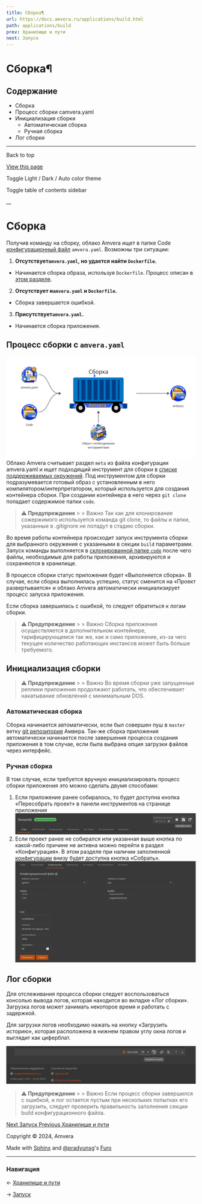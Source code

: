 ```yaml
---
title: Сборка¶
url: https://docs.amvera.ru/applications/build.html
path: applications/build
prev: Хранилище и пути
next: Запуск
---
```


# Сборка¶

## Содержание

- Сборка
- Процесс сборки сamvera.yaml
- Инициализация сборки
  - Автоматическая сборка
  - Ручная сборка
- Лог сборки

---

Back to top

[ View this page ](<../_sources/applications/build.md.txt> "View this page")

Toggle Light / Dark / Auto color theme

Toggle table of contents sidebar

__

# Сборка

Получив команду на сборку, облако Amvera ищет в папке Code [конфигурационный файл](<configuration/config-file.html>) ``amvera.yaml``. Возможны три ситуации:
1. **Отсутствует``amvera.yaml``, но удается найти ``Dockerfile``.**
* Начинается сборка образа, используя ``Dockerfile``. Процесс описан в [этом разделе](<configuration/docker.html>).
2. **Отсутствует и``amvera.yaml`` и ``Dockerfile``.**
* Сборка завершается ошибкой.
3. **Присутствует``amvera.yaml``.**
* Начинается сборка приложения.

## Процесс сборки с ``amvera.yaml``

![build_proc](images/build_proc.png) Облако Amvera считывает раздел ``meta`` из файла конфигурации amvera.yaml и ищет подходящий инструмент для сборки в [списке поддерживаемых окружений](<supported-env.html>). Под инструментом для сборки подразумевается готовый образ с установленным в него компилятором/интерпретатором, который используется для создания контейнера сборки. При создании контейнера в него через ``git clone`` попадает содержимое папки ``code``.

> **⚠️ Предупреждение** > > Важно Так как для клонирования сожержимого используется команда git clone, то файлы и папки, указанные в .gitignore не попадут в стадию сборки. 

Во время работы контейнера происходит запуск инструмента сборки для выбранного окружения с указанными в секции ``build`` параметрами. Запуск команды выполняется в [склонированной папке ``code``](<storage.html#code>) после чего файлы, необходимые для работы приложения, архивируются и сохраняются в хранилище.

В процессе сборки статус приложения будет «Выполняется сборка». В случае, если сборка выполнилась успешно, статус сменится на «Проект развертывается» и облако Amvera автоматически инициализирует процесс запуска приложения.

Если сборка завершилась с ошибкой, то следует обратиться к логам сборки.

> **⚠️ Предупреждение** > > Важно Сборка приложения осуществляется в дополнительном контейнере, тарифицирующемся так же, как и само приложение, из-за чего текущее количество работающих инстансов может быть больше требуемого. 

## Инициализация сборки

> **⚠️ Предупреждение** > > Важно Во время сборки уже запущенные реплики приложения продолжают работать, что обеспечивает накатывание обновлений с минимальным DOS. 

### Автоматическая сборка

Сборка начинается автоматически, если был совершен пуш в ``master`` ветку [git репозитория](<git.html>) Амвера. Так-же сборка приложения автоматически начинается после завершения процесса создания приложения в том случае, если была выбрана опция загрузки файлов через интерфейс.

### Ручная сборка

В том случае, если требуется вручную инициализировать процесс сборки приложения это можно сделать двумя способами:
1. Если приложение ранее собиралось, то будет доступна кнопка «Пересобрать проект» в панели инструментов на странице приложения ![rebuild](images/rebuild.png)
2. Если проект ранее не собирался или указанная выше кнопка по какой-либо причине не активна можно перейти в раздел «Конфигурация». В этом разделе при наличии заполненной [конфигурации](<configuration/config-file.html>) внизу будет доступна кнопка «Собрать». ![configuration](images/configuration.png)

## Лог сборки

Для отслеживания процесса сборки следует воспользоваться консолью вывода логов, которая находится во вкладке «Лог сборки». Загрузка логов может занимать некоторое время и работать с задержкой.

Для загрузки логов необходимо нажать на кнопку «Загрузить историю», которая расположена в нижнем правом углу окна логов и выглядит как циферблат.

![load_logs](images/load_logs_2.png)

> **⚠️ Предупреждение** > > Важно Если процесс сборки завершился с ошибкой, и лог остается пустым при нескольких попытках его загрузить, следует проверить правильность заполнения секции build конфигурационного файла. 

[ Next Запуск ](<run.html>) [ Previous Хранилище и пути ](<storage.html>)

Copyright © 2024, Amvera 

Made with [Sphinx](<https://www.sphinx-doc.org/>) and [@pradyunsg](<https://pradyunsg.me>)'s [Furo](<https://github.com/pradyunsg/furo>)


---

### Навигация

← [Хранилище и пути](storage.md)

→ [Запуск](run.md)
